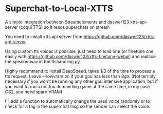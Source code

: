 # Superchat-to-Local-XTTS
A simple integration between Streamelements and daswer123 xtts-api-server (coqui TTS) so it reads superchats on stream

You need to install xtts api server from https://github.com/daswer123/xtts-api-server

Using custom tts voices is possible, just need to load one (or finetune one easily with https://github.com/daswer123/xtts-finetune-webui) and replace the speaker.wav in the ttshandling.py

Highly recommend to install DeepSpeed, takes 1/3 of the time to process a tts request. Leave --lowvram on if your gpu has less than 8gb. (Not terribly necessary if you won't be running any other gpu intensive application, but if you want to run a not too demanding game at the same time, in my case CS2, you need spare VRAM)

I'll add a function to automatically change the used voice randomly or to check for a tag in the superchat msg so the sender can select the voice.

